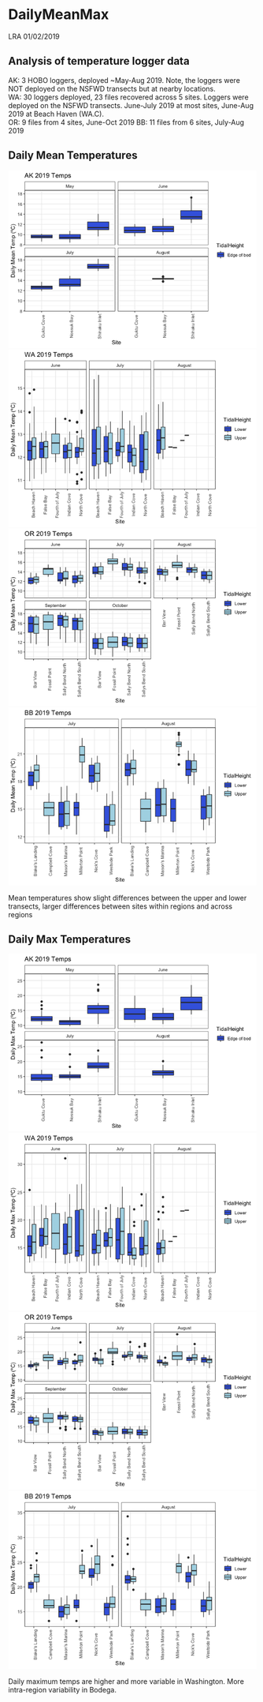 DailyMeanMax
================
LRA
01/02/2019

## Analysis of temperature logger data

AK: 3 HOBO loggers, deployed ~May-Aug 2019. Note, the loggers were NOT
deployed on the NSFWD transects but at nearby locations.  
WA: 30 loggers deployed, 23 files recovered across 5 sites. Loggers were
deployed on the NSFWD transects. June-July 2019 at most sites, June-Aug
2019 at Beach Haven (WA.C).  
OR: 9 files from 4 sites, June-Oct 2019 BB: 11 files from 6 sites,
July-Aug
2019

## Daily Mean Temperatures

![](DailyMeanMax_files/figure-gfm/mean%20temps-1.png)<!-- -->![](DailyMeanMax_files/figure-gfm/mean%20temps-2.png)<!-- -->![](DailyMeanMax_files/figure-gfm/mean%20temps-3.png)<!-- -->![](DailyMeanMax_files/figure-gfm/mean%20temps-4.png)<!-- -->

Mean temperatures show slight differences between the upper and lower
transects, larger differences between sites within regions and across
regions

## Daily Max Temperatures

![](DailyMeanMax_files/figure-gfm/max%20temps-1.png)<!-- -->![](DailyMeanMax_files/figure-gfm/max%20temps-2.png)<!-- -->![](DailyMeanMax_files/figure-gfm/max%20temps-3.png)<!-- -->![](DailyMeanMax_files/figure-gfm/max%20temps-4.png)<!-- -->

Daily maximum temps are higher and more variable in Washington. More
intra-region variability in Bodega.
